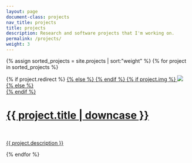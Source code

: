 ```yaml
---
layout: page
document-class: projects
nav_title: projects
title: projects
description: Research and software projects that I'm working on.
permalink: /projects/
weight: 3
---
```


{% assign sorted_projects = site.projects | sort:"weight" %}
{% for project in sorted_projects %}

<div class="project">
    <div class="thumbnail">
        {% if project.redirect %}
        <a href="{{ project.redirect }}" target="_blank">
        {% else %}
        <a href="{{ project.url | prepend:site.baseurl }}">
        {% endif %}
        {% if project.img %}
        <img class="thumbnail" src="{{ project.img | prepend:site.baseurl }}"/>
        {% else %}
        <div class="thumbnail blankbox"></div>
        {% endif %}
        <span>
            <h1>{{ project.title | downcase }}</h1>
            <br/>
            <p>{{ project.description }}</p>
        </span>
        </a>
    </div>
</div>

{% endfor %}

